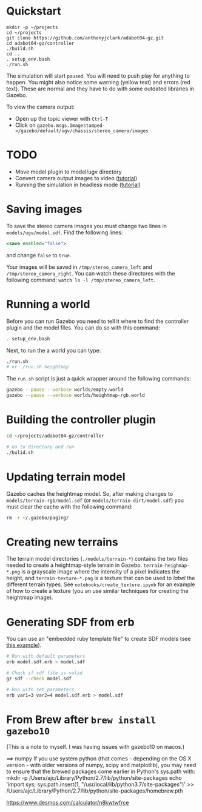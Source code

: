 
# Quickstart

```
mkdir -p ~/projects
cd ~/projects
git clone https://github.com/anthonyjclark/adabot04-gz.git
cd adabot04-gz/controller
./build.sh
cd ..
. setup_env.bash
./run.sh
```

The simulation will start `paused`. You will need to push play for anything to happen. You might also notice some warning (yellow text) and errors (red text). These are normal and they have to do with some outdated libraries in Gazebo.

To view the camera output:

- Open up the topic viewer with `Ctrl-T`
- Click on `gazebo.msgs.Imagestamped->/gazebo/default/ugv/chassis/stereo_camera/images`

# TODO

- Move model plugin to model/ugv directory
- Convert camera output images to video ([tutorial](http://gazebosim.org/tutorials?tut=camera_save&cat=sensors#ConvertImagestoVideo))
- Running the simulation in headless mode ([tutorial](http://answers.gazebosim.org/question/14625/running-a-camera-sensor-headless/))

# Saving images

To save the stereo camera images you must change two lines in `models/ugv/model.sdf`. Find the following lines:

~~~xml
<save enabled="false">
~~~

and change `false` to `true`.

Your images will be saved in `/tmp/stereo_camera_left` and `/tmp/stereo_camera_right`. You can watch these directores with the following command: `watch ls -l /tmp/stereo_camera_left`.

# Running a world

Before you can run Gazebo you need to tell it where to find the controller plugin and the model files. You can do so with this command:

~~~bash
. setup_env.bash
~~~

Next, to run the a world you can type:

~~~bash
./run.sh 
# or ./run.sh heightmap
~~~

The `run.sh` script is just a quick wrapper around the following commands:

~~~bash
gazebo --pause --verbose worlds/empty.world
gazebo --pause --verbose worlds/heightmap-rgb.world
~~~

# Building the controller plugin

~~~bash
cd ~/projects/adabot04-gz/controller

# Go to directory and run
./bulid.sh
~~~

# Updating terrain model

Gazebo caches the heightmap model. So, after making changes to `models/terrain-rgb/model.sdf` (or `models/terrain-dirt/model.sdf`) you must clear the cache with the following command:

~~~bash
rm -r ~/.gazebo/paging/
~~~

# Creating new terrains

The terrain model directories (`./models/terrain-*`) contains the two files needed to create a heightmap-style terrain in Gazebo. `terrain-heighmap-*.png` is a grayscale image where the intensity of a pixel indicates the height, and `terrain-texture-*.png` is a texture that can be used to *label* the different terrain types. See `notebooks/create_texture.ipynb` for an example of how to create a texture (you an use similar techniques for creating the heightmap image).

# Generating SDF from erb

You can use an "embedded ruby template file" to create SDF models (see [this example](https://bitbucket.org/osrf/gazebo_tutorials/raw/kinematic_loop/kinematic_loop/four_bar_sdf/model.sdf.erb)).

~~~bash
# Run with default parameters
erb model.sdf.erb > model.sdf

# Check if sdf file is valid
gz sdf --check model.sdf

# Run with set parameters
erb var1=3 var2=4 model.sdf.erb > model.sdf
~~~

# From Brew after `brew install gazebo10`

(This is a note to myself. I was having issues with gazebo10 on macos.)

==> numpy
If you use system python (that comes - depending on the OS X version -
with older versions of numpy, scipy and matplotlib), you may need to
ensure that the brewed packages come earlier in Python's sys.path with:
  mkdir -p /Users/ajc/Library/Python/2.7/lib/python/site-packages
  echo 'import sys; sys.path.insert(1, "/usr/local/lib/python3.7/site-packages")' >> /Users/ajc/Library/Python/2.7/lib/python/site-packages/homebrew.pth

https://www.desmos.com/calculator/n8kwtwfrce
